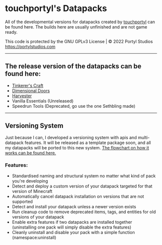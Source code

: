 # touchportyl's Datapacks
All of the developmental versions for datapacks created by [touchportyl](https:/github.com/touchportyl) can be found here. The builds here are usually unfinished and are not game ready.

This code is protected by the GNU GPLv3 License | © 2022 Portyl Studios https://portylstudios.com

---

## The release version of the datapacks can be found here:
+ [Tinkerer's Craft](https:/github.com/touchportal/tinkererscraft)
+ [Dimensional Doors](https:/github.com/touchportal/dimensionaldoors)
+ [Harvester](https:/github.com/touchportal/harvester)
+ Vanilla Essentials (Unreleased)
+ Speedrun Tools (Deprecated, go use the one Sethbling made)

---

## Versioning System
Just because I can, I developed a versioning system with apis and multi-datapack features. It will be released as a template package soon, and all my datapacks will be ported to this new system. [The flowchart on how it works can be found here.](http://go.bubbl.us/a9e420/ba77?/Datapack-Installation-Flowchart)

### Features:
- Standardised naming and structural system no matter what kind of pack you're developing
- Detect and deploy a custom version of your datapack targeted for that version of Minecraft
- Automatically cancel datapack installation on versions that are not supported
- Detect and install your datapack unless a newer version exists
- Run cleanup code to remove deprecated items, tags, and entities for old versions of your datapack
- Enable extra features if two datapacks are installed together (uninstalling one pack will simply disable the extra features)
- Cleanly uninstall and disable your pack with a simple function (namespace:uninstall)
